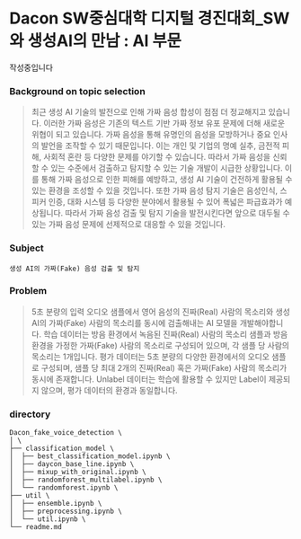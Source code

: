 # Dacon SW중심대학 디지털 경진대회_SW와 생성AI의 만남 : AI 부문


작성중입니다


### Background on topic selection
> 최근 생성 AI 기술의 발전으로 인해 가짜 음성 합성이 점점 더 정교해지고 있습니다. 이러한 가짜 음성은 기존의 텍스트 기반 가짜 정보 유포 문제에 더해 새로운 위협이 되고 있습니다. 가짜 음성을 통해 유명인의 음성을 모방하거나 중요 인사의 발언을 조작할 수 있기 때문입니다. 이는 개인 및 기업의 명예 실추, 금전적 피해, 사회적 혼란 등 다양한 문제를 야기할 수 있습니다.
> 따라서 가짜 음성을 신뢰할 수 있는 수준에서 검출하고 탐지할 수 있는 기술 개발이 시급한 상황입니다. 이를 통해 가짜 음성으로 인한 피해를 예방하고, 생성 AI 기술이 건전하게 활용될 수 있는 환경을 조성할 수 있을 것입니다.
> 또한 가짜 음성 탐지 기술은 음성인식, 스피커 인증, 대화 시스템 등 다양한 분야에서 활용될 수 있어 폭넓은 파급효과가 예상됩니다.
> 따라서 가짜 음성 검출 및 탐지 기술을 발전시킨다면 앞으로 대두될 수 있는 가짜 음성 문제에 선제적으로 대응할 수 있을 것입니다.


### Subject
```
생성 AI의 가짜(Fake) 음성 검출 및 탐지
```


### Problem
> 5초 분량의 입력 오디오 샘플에서 영어 음성의 진짜(Real) 사람의 목소리와 생성 AI의 가짜(Fake) 사람의 목소리를 동시에 검출해내는 AI 모델을 개발해야합니다.
> 학습 데이터는 방음 환경에서 녹음된 진짜(Real) 사람의 목소리 샘플과 방음 환경을 가정한 가짜(Fake) 사람의 목소리로 구성되어 있으며, 각 샘플 당 사람의 목소리는 1개입니다.
> 평가 데이터는 5초 분량의 다양한 환경에서의 오디오 샘플로 구성되며, 샘플 당 최대 2개의 진짜(Real) 혹은 가짜(Fake) 사람의 목소리가 동시에 존재합니다.
> Unlabel 데이터는 학습에 활용할 수 있지만 Label이 제공되지 않으며, 평가 데이터의 환경과 동일합니다.


### directory
```
Dacon_fake_voice_detection \
│ \
├── classification_model \
│  ├── best_classification_model.ipynb \
│  ├── daycon_base_line.ipynb \
│  ├── mixup_with_original.ipynb \
│  ├── randomforest_multilabel.ipynb \
│  └── randomforest.ipynb \
├── util \
│  ├── ensemble.ipynb \
│  ├── preprocessing.ipynb \
│  └── util.ipynb \
└── readme.md
```
